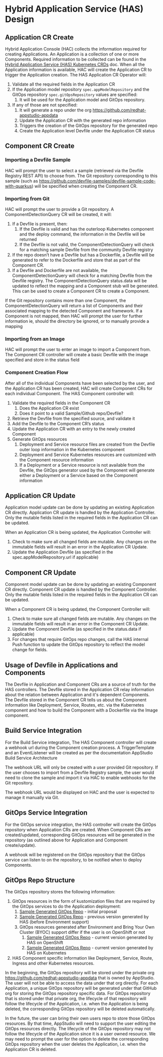 # Hybrid Application Service (HAS) Design

## Application CR Create

Hybrid Application Console (HAC) collects the information required for creating Applications. An Application is a collection of one or more Components. Required information to be collected can be found in the [Hybrid Application Service (HAS) Kubernetes CRDs](hybrid-application-service-crds.md) doc. When all the Application information is available, HAC will create the Application CR to trigger the Application creation. The HAS Application CR Operator will:
1. Validate all the required fields in the Application CR
2. If the Application model repository `spec.appModelRepository` and the GitOps repository `spec.gitOpsRepository` values are specified:
   1. It will be used for the Application model and GitOps repository.
3. If any of those are not specified:
   1. It will generate a repo under the org https://github.com/redhat-appstudio-appdata
   2. Update the Application CR with the generated repo information
   3. Triggers the creation of the GitOps repository for the generated repo
   4. Create the Application level Devfile under the Application CR status

## Component CR Create

### Importing a Devfile Sample
HAC will prompt the user to select a sample (retrieved via the Devfile Registry REST API) to choose from. The Git repository corresponding to this sample (such as https://github.com/devfile-samples/devfile-sample-code-with-quarkus) will be specified when creating the Component CR.

### Importing from Git
HAC will prompt the user to provide a Git repository.
A ComponentDetectionQuery CR will be created, it will:
1. If a Devfile is present, then:
   1. If the Devfile is valid and has the outerloop Kubernetes component and the deploy command, the information in the Devfile will be returned
   2. If the Devfile is not valid, the ComponentDetectionQuery will check for a matching sample Devfile from the community Devfile registry
2. If the repo doesn’t have a Devfile but has a Dockerfile, a Devfile will be generated to refer to the Dockerfile and store that as part of the Component CR.
3. If a Devfile and Dockerfile are not available, the ComponentDetectionQuery will check for a matching Devfile from the Devfile registry. The ComponentDetectionQuery status.data will be updated to reflect the mapping and a Component stub will be generated. This can be used to create a Component CR to create a Component.

If the Git repository contains more than one Component, the ComponentDetectionQuery will return a list of Components and their associated mapping to the detected Component and framework. If a Component is not mapped, then HAC will prompt the user for further information ie, should the directory be ignored, or to manually provide a mapping

### Importing from an Image
HAC will prompt the user to enter an image to import a Component from. The Component CR controller will create a basic Devfile with the image specified and store in the status field

### Component Creation Flow
After all of the individual Components have been selected by the user, and the Application CR has been created, HAC will create Component CRs for each individual Component. The HAS Component controller will:
1. Validate the required fields in the Component CR
   1. Does the Application CR exist
   2. Does it point to a valid Sample/Github repo/Devfile?
2. Retrieve the Devfile from the specified source, and validate it
3. Add the Devfile to the Component CR’s status
4. Update the Application CR with an entry to the newly created Component
5. Generate GitOps resources
   1. Deployment and Service resource files are created from the Devfile outer loop information in the Kubernetes component
   2. Deployment and Service Kubernetes resources are customized with the Component resource information
   3. If a Deployment or a Service resource is not available from the Devfile, the GitOps generator used by the Component will generate either a Deployment or a Service based on the Component information

## Application CR Update

Application model update can be done by updating an existing Application CR directly. Application CR update is handled by the Application Controller. Only the mutable fields listed in the required fields in the Application CR can be updated.

When an Application CR is being updated, the Application Controller will:
1. Check to make sure all changed fields are mutable. Any changes on the immutable fields will result in an error in the Application CR Update.
2. Update the Application Devfile (as specified in the spec.appModelRepository.url if applicable)

## Component CR Update

Component model update can be done by updating an existing Component CR directly. Component CR update is handled by the Component Controller. Only the mutable fields listed in the required fields in the Application CR can be updated.

When a Component CR is being updated, the Component Controller will:
1. Check to make sure all changed fields are mutable. Any changes on the immutable fields will result in an error in the Component CR Update.
2. Update the Component Devfile (as specified in the status.data if applicable)
3. For changes that require GitOps repo changes, call the HAS internal Push function to update the GitOps repository to reflect the model change for fields.

## Usage of Devfile in Applications and Components

The Devfile in Application and Component CRs are a source of truth for the HAS controllers. The Devfile stored in the Application CR relay information about the relation between Application and it's dependent Components. The Devfile stored in the Component CR tells us about the Component information like Deployment, Service, Routes, etc. via the Kubernetes component and how to build the Component with a Dockerfile via the Image component.

## Build Service Integration

For the Build Service integration, The HAS Component controller will create a webhook url during the Component creation process. A TriggerTemplate and an EventListener will be created as per the documentation AppStudio Build Service Architecture

The webhook URL will only be created with a user provided Git repository. If the user chooses to import from a Devfile Registry sample, the user would need to clone the sample and import it via HAC to enable webhooks for the Git repository.

The webhook URL would be displayed on HAC and the user is expected to manage it manually via Git.

## GitOps Service Integration

For the GitOps service integration, the HAS controller will create the GitOps repository when Application CRs are created. When Component CRs are created/updated, corresponding GitOps resources will be generated in the repository (as outlined above for Application and Component create/update).

A webhook will be registered on the GitOps repository that the GitOps service can listen to on the repository, to be notified when to deploy Components.

## GitOps Repo Structure

The GitOps repository stores the following information:
1. GitOps resources in the form of kustomization files that are required by the GitOps services to do the Application deployment:
   1. [Sample Generated GitOps Repo](https://github.com/redhat-appstudio/gitops-repository-template) - initial proposal
   2. [Sample Generated GitOps Repo](https://github.com/elsony/gitops-repo-template) - previous version generated by HAS (before Environment support)
   3. GitOps resources generated after Environment and Bring Your Own Cluster (BYOC) support differ if the user is on OpenShift or not
      1. [Sample Generated GitOps Repo](https://github.com/maysunfaisal/application-sample-lK5Sb-work-occur) - current version generated by HAS on OpenShift
      2. [Sample Generated GitOps Repo](https://github.com/maysunfaisal/application-sample-lK5Sb-lend-enjoy) - current version generated by HAS on Kubernetes
2. HAS Component specific information like Deployment, Service, Route, Ingress and other Kubernetes resources.

In the beginning, the GitOps repository will be stored under the private org https://github.com/redhat-appstudio-appdata that is owned by AppStudio. The user will not be able to access the data under that org directly. For each Application, a unique GitOps repository will be generated under that GitHub org for storing the GitOps repository specific data. For GitOps repository that is stored under that private org, the lifecycle of that repository will follow the lifecycle of the Application, i.e. when the Application is being deleted, the corresponding GitOps repository will be deleted automatically.

In the future, the user can bring their own users repo to store those GitOps resources. By that time, AppStudio will need to support the user editing the GitOps resources directly. The lifecycle of the GitOps repository may not follow the lifecycle of the Application since it is a user owned resource. We may need to prompt the user for the option to delete the corresponding GitOps repository when the user deletes the Application, i.e. when the Application CR is deleted.
